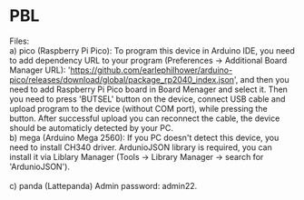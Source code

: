 # PBL
Files:
<br />
  a) pico (Raspberry Pi Pico):
    To program this device in Arduino IDE, you need to add dependency URL to your program (Preferences -> Additional Board Manager URL): 'https://github.com/earlephilhower/arduino-pico/releases/download/global/package_rp2040_index.json', and then you need to add Raspberry Pi Pico board in Board Menager and select it. Then you need to press 'BUTSEL' button on the device, connect USB cable and upload program to the device (without COM port), while pressing the button. After successful upload you can reconnect the cable, the device should be automaticly detected by your PC.
 <br />
 b) mega (Arduino Mega 2560):
    If you PC doesn't detect this device, you need to install CH340 driver. ArdunioJSON library is required, you can install it via Liblary Manager (Tools -> Library Manager -> search for 'ArdunioJSON').  
 <br />
  c) panda (Lattepanda)
    Admin password: admin22.
